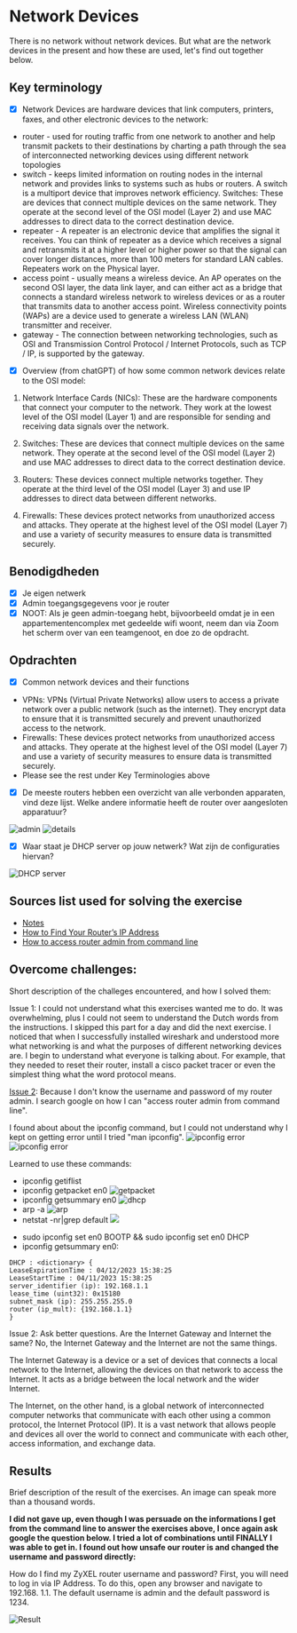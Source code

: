 # Network Devices

There is no network without network devices. But what are the network devices in the present and how these are used, let's find out together below.

## Key terminology

- [x] Network Devices are hardware devices that link computers, printers, faxes, and other electronic devices to the network:

* router - used for routing traffic from one network to another and help transmit packets to their destinations by charting a path through the sea of interconnected networking devices using different network topologies
* switch - keeps limited information on routing nodes in the internal network and provides links to systems such as hubs or routers. A switch is a multiport device that improves network efficiency. Switches: These are devices that connect multiple devices on the same network. They operate at the second level of the OSI model (Layer 2) and use MAC addresses to direct data to the correct destination device.
* repeater - A repeater is an electronic device that amplifies the signal it receives. You can think of repeater as a device which receives a signal and retransmits it at a higher level or higher power so that the signal can cover longer distances, more than 100 meters for standard LAN cables. Repeaters work on the Physical layer.
* access point - usually means a wireless device. An AP operates on the second OSI layer, the data link layer, and can either act as a bridge that connects a standard wireless network to wireless devices or as a router that transmits data to another access point. Wireless connectivity points (WAPs) are a device used to generate a wireless LAN (WLAN) transmitter and receiver.
* gateway - The connection between networking technologies, such as OSI and Transmission Control Protocol / Internet Protocols, such as TCP / IP, is supported by the gateway.

- [x] Overview (from chatGPT) of how some common network devices relate to the OSI model:

1. Network Interface Cards (NICs): These are the hardware components that connect your computer to the network. They work at the lowest level of the OSI model (Layer 1) and are responsible for sending and receiving data signals over the network.

2. Switches: These are devices that connect multiple devices on the same network. They operate at the second level of the OSI model (Layer 2) and use MAC addresses to direct data to the correct destination device.

3. Routers: These devices connect multiple networks together. They operate at the third level of the OSI model (Layer 3) and use IP addresses to direct data between different networks.

4. Firewalls: These devices protect networks from unauthorized access and attacks. They operate at the highest level of the OSI model (Layer 7) and use a variety of security measures to ensure data is transmitted securely.

## Benodigdheden

- [x] Je eigen netwerk
- [x] Admin toegangsgegevens voor je router
- [x] NOOT: Als je geen admin-toegang hebt, bijvoorbeeld omdat je in een appartementencomplex met gedeelde wifi woont, neem dan via Zoom het scherm over van een teamgenoot, en doe zo de opdracht.

## Opdrachten

- [x] Common network devices and their functions

* VPNs: VPNs (Virtual Private Networks) allow users to access a private network over a public network (such as the internet). They encrypt data to ensure that it is transmitted securely and prevent unauthorized access to the network.
* Firewalls: These devices protect networks from unauthorized access and attacks. They operate at the highest level of the OSI model (Layer 7) and use a variety of security measures to ensure data is transmitted securely.
* Please see the rest under Key Terminologies above

- [x] De meeste routers hebben een overzicht van alle verbonden apparaten, vind deze lijst. Welke andere informatie heeft de router over aangesloten apparatuur?

![admin](https://github.com/techgrounds/techgrounds-anj-dtmr/blob/main/00_includes/week-2-includes/ntw-02-admin.png)
![details](https://github.com/techgrounds/techgrounds-anj-dtmr/blob/main/00_includes/week-2-includes/ntw-02-details.png)

- [x] Waar staat je DHCP server op jouw netwerk? Wat zijn de configuraties hiervan?

![DHCP server](https://github.com/techgrounds/techgrounds-anj-dtmr/blob/main/00_includes/week-2-includes/ntw-02-admin-dhcp.png)

## Sources list used for solving the exercise

- [Notes](https://docs.google.com/document/d/1IRvNMnJSg5ebsCTXRuGbcu19WShd8HqR/edit#)
- [How to Find Your Router’s IP Address](https://www.security.org/vpn/find-router-ip-address/#:~:text=On%20Mac%20With%20Terminal%20App,to%20the%20word%20%E2%80%9CDefault.%E2%80%9D)
- [How to access router admin from command line](https://www.computerhope.com/issues/ch001062.htm)

## Overcome challenges:

Short description of the challeges encountered, and how I solved them:

Issue 1: I could not understand what this exercises wanted me to do. It was overwhelming, plus I could not seem to understand the Dutch words from the instructions. I skipped this part for a day and did the next exercise. I noticed that when I successfully installed wireshark and understood more what networking is and what the purposes of different networking devices are. I begin to understand what everyone is talking about. For example, that they needed to reset their router, install a cisco packet tracer or even the simplest thing what the word protocol means.

[Issue 2](https://github.com/techgrounds/techgrounds-anj-dtmr/blob/main/00_includes/week-2-includes/ntw-02-issue1.png): Because I don't know the username and password of my router admin. I search google on how I can "access router admin from command line".

I found about about the ipconfig command, but I could not understand why I kept on getting error until I tried "man ipconfig".
![ipconfig error](https://github.com/techgrounds/techgrounds-anj-dtmr/blob/main/00_includes/week-2-includes/ntw-02-issue2.png)
![ipconfig error](https://github.com/techgrounds/techgrounds-anj-dtmr/blob/main/00_includes/week-2-includes/ntw-02-issue3.png)

Learned to use these commands:

- ipconfig getiflist
- ipconfig getpacket en0
  ![getpacket](https://github.com/techgrounds/techgrounds-anj-dtmr/blob/main/00_includes/week-2-includes/ntw-02-getpacket.png)
- ipconfig getsummary en0
  ![dhcp](https://github.com/techgrounds/techgrounds-anj-dtmr/blob/main/00_includes/week-2-includes/ntw-02-dhcp.png)
- arp -a
  ![arp](https://github.com/techgrounds/techgrounds-anj-dtmr/blob/main/00_includes/week-2-includes/ntw-02-arp.png)
- netstat -nr|grep default
  ![](https://github.com/techgrounds/techgrounds-anj-dtmr/blob/main/00_includes/week-2-includes/ntw-02-netstat.png)

* sudo ipconfig set en0 BOOTP && sudo ipconfig set en0 DHCP
* ipconfig getsummary en0:

```
DHCP : <dictionary> {
LeaseExpirationTime : 04/12/2023 15:38:25
LeaseStartTime : 04/11/2023 15:38:25
server_identifier (ip): 192.168.1.1
lease_time (uint32): 0x15180
subnet_mask (ip): 255.255.255.0
router (ip_mult): {192.168.1.1}
}
```

Issue 2: Ask better questions. Are the Internet Gateway and Internet the same? No, the Internet Gateway and the Internet are not the same things.

The Internet Gateway is a device or a set of devices that connects a local network to the Internet, allowing the devices on that network to access the Internet. It acts as a bridge between the local network and the wider Internet.

The Internet, on the other hand, is a global network of interconnected computer networks that communicate with each other using a common protocol, the Internet Protocol (IP). It is a vast network that allows people and devices all over the world to connect and communicate with each other, access information, and exchange data.

## Results

Brief description of the result of the exercises. An image can speak more than a thousand words.

**I did not gave up, even though I was persuade on the informations I get from the command line to answer the exercises above, I once again ask google the question below. I tried a lot of combinations until FINALLY I was able to get in. I found out how unsafe our router is and changed the username and password directly:**

How do I find my ZyXEL router username and password?
First, you will need to log in via IP Address. To do this, open any browser and navigate to 192.168. 1.1. The default username is admin and the default password is 1234.

![Result](https://github.com/techgrounds/techgrounds-anj-dtmr/blob/main/00_includes/week-2-includes/ntw-02-result.png)
